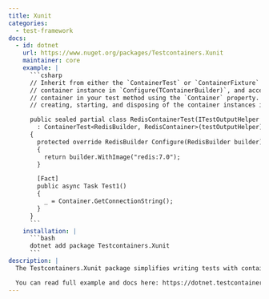 ```yaml
---
title: Xunit
categories:
  - test-framework
docs:
  - id: dotnet
    url: https://www.nuget.org/packages/Testcontainers.Xunit
    maintainer: core
    example: |
      ```csharp
      // Inherit from either the `ContainerTest` or `ContainerFixture` class, set up your
      // container instance in `Configure(TContainerBuilder)`, and access the running
      // container in your test method using the `Container` property. The module handles
      // creating, starting, and disposing of the container instances in the background.

      public sealed partial class RedisContainerTest(ITestOutputHelper testOutputHelper)
        : ContainerTest<RedisBuilder, RedisContainer>(testOutputHelper)
      {
        protected override RedisBuilder Configure(RedisBuilder builder)
        {
          return builder.WithImage("redis:7.0");
        }

        [Fact]
        public async Task Test1()
        {
          _ = Container.GetConnectionString();
        }
      }
      ```
    installation: |
      ```bash
      dotnet add package Testcontainers.Xunit
      ```
description: |
  The Testcontainers.Xunit package simplifies writing tests with containers in xUnit.net. By leveraging xUnit.net's shared context, this package automates the setup and teardown of test resources, creating and disposing of containers as needed. This reduces repetitive code and avoids common patterns that developers would otherwise need to implement repeatedly.

  You can read full example and docs here: https://dotnet.testcontainers.org/test_frameworks/xunit_net/.
---
```

